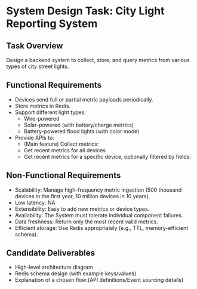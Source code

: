 # System Design Task: City Light Reporting System
## Task Overview
Design a backend system to collect, store, and query metrics from various types of city street lights.

## Functional Requirements
- Devices send full or partial metric payloads periodically.
- Store metrics in Redis.
- Support different light types:
  - Wire-powered
  - Solar-powered (with battery/charge metrics)
  - Battery-powered flood lights (with color mode)
- Provide APIs to:
  - (Main feature) Collect metrics:
  - Get recent metrics for all devices
  - Get recent metrics for a specific device, optionally filtered by fields:


##  Non-Functional Requirements
- Scalability: Manage high-frequency metric ingestion (500 thousand devices in the first year, 10 million devices in 10 years).
- Low latency: NA
- Extensibility: Easy to add new metrics or device types.
- Availability: The System must tolerate individual component failures.
- Data freshness: Return only the most recent valid metrics.
- Efficient storage: Use Redis appropriately (e.g., TTL, memory-efficient schema).


##  Candidate Deliverables
- High-level architecture diagram
- Redis schema design (with example keys/values)
- Explanation of a chosen flow:(API definitions/Event sourcing details)
